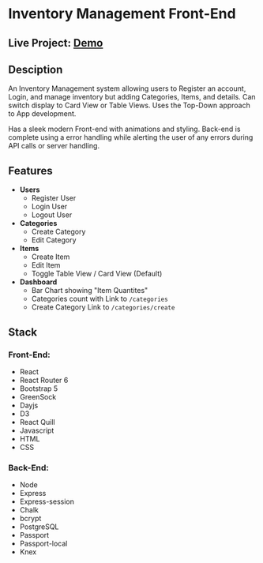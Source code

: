 # Inventory Management Front-End

## Live Project: [Demo](https://inventory-manager-client.vercel.app)

## **Desciption**

An Inventory Management system allowing users to Register an account, Login, and manage inventory but adding Categories, Items, and details. Can switch display to Card View or Table Views. Uses the Top-Down approach to App development.

Has a sleek modern Front-end with animations and styling.
Back-end is complete using a error handling while alerting the user of any errors during API calls or server handling.

## **Features**

- **Users**
  - Register User
  - Login User
  - Logout User
- **Categories**
  - Create Category
  - Edit Category
- **Items**
  - Create Item
  - Edit Item
  - Toggle Table View / Card View (Default)
- **Dashboard**
  - Bar Chart showing "Item Quantites"
  - Categories count with Link to `/categories`
  - Create Category Link to `/categories/create`

## **Stack**

### Front-End:

- React
- React Router 6
- Bootstrap 5
- GreenSock
- Dayjs
- D3
- React Quill
- Javascript
- HTML
- CSS

### Back-End:

- Node
- Express
- Express-session
- Chalk
- bcrypt
- PostgreSQL
- Passport
- Passport-local
- Knex
